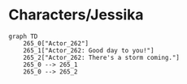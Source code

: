 # Characters/Jessika


```mermaid
graph TD
    265_0["Actor_262"]
    265_1["Actor_262: Good day to you!"]
    265_2["Actor_262: There's a storm coming."]
    265_0 --> 265_1
    265_0 --> 265_2
```